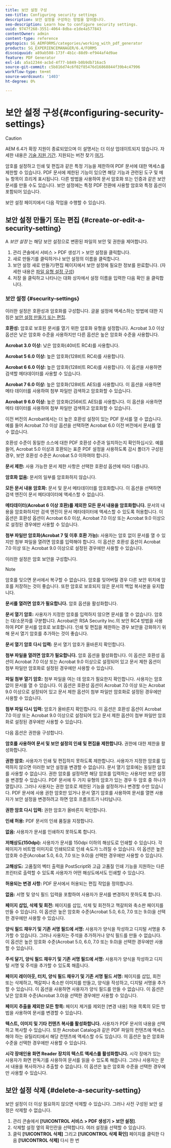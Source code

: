 ```yaml
---
title: 보안 설정 구성
seo-title: Configuring security settings
description: 보안 설정을 구성하는 방법을 알아봅니다.
seo-description: Learn how to configure security settings.
uuid: 9747f268-3551-4064-8dba-e1de4a577843
contentOwner: admin
content-type: reference
geptopics: SG_AEMFORMS/categories/working_with_pdf_generator
products: SG_EXPERIENCEMANAGER/6.4/FORMS
discoiquuid: a89ab508-173f-4b1c-88d9-ef944af4d9ae
feature: PDF Generator
exl-id: a5a12344-acbd-4f77-b849-b0b9db716ac5
source-git-commit: c5b816d74c6f02f85476d16868844f39b4c47996
workflow-type: tm+mt
source-wordcount: '1403'
ht-degree: 0%

---
```


# 보안 설정 구성{#configuring-security-settings}

>[!CAUTION]
>
>AEM 6.4가 확장 지원이 종료되었으며 이 설명서는 더 이상 업데이트되지 않습니다. 자세한 내용은 [기술 지원 기간](https://helpx.adobe.com/kr/support/programs/eol-matrix.html). 지원되는 버전 찾기 [여기](https://experienceleague.adobe.com/docs/).

암호를 설정하고 인쇄 및 편집과 같은 특정 기능을 제한하여 PDF 문서에 대한 액세스를 제한할 수 있습니다. PDF 문서에 제한된 기능이 있으면 해당 기능과 관련된 도구 및 메뉴 항목이 흐리게 표시됩니다. 다른 방법을 사용하여 문서 암호화 또는 인증과 같은 보안 문서를 만들 수도 있습니다. 보안 설정에는 특정 PDF 전환에 사용할 암호와 특정 옵션이 포함되어 있습니다.

보안 설정 페이지에서 다음 작업을 수행할 수 있습니다.

## 보안 설정 만들기 또는 편집 {#create-or-edit-a-security-setting}

A *보안 설정* 는 해당 보안 설정으로 변환된 파일의 보안 및 권한을 제어합니다.

1. 관리 콘솔에서 서비스 > PDF 생성기 > 보안 설정을 클릭합니다.
1. 새로 만들기를 클릭하거나 보안 설정의 이름을 클릭합니다.
1. 보안 설정 새로 만들기/편집 페이지에서 보안 설정에 필요한 정보를 완료합니다. (자세한 내용은 [파일 유형 설정 구성](/help/forms/using/admin-help/configuring-file-type-settings.md#configuring-file-type-settings))
1. 저장 을 클릭하고 나타나는 대화 상자에서 설정 이름을 입력한 다음 확인 을 클릭합니다.

### 보안 설정 {#security-settings}

이러한 설정은 호환성과 암호화를 구성합니다. 글꼴 설정에 액세스하는 방법에 대한 지침은 [보안 설정 만들기 또는 편집](configuring-security-settings.md#create-or-edit-a-security-setting).

**호환성:** 암호로 보호된 문서를 열기 위한 암호화 유형을 설정합니다. Acrobat 3.0 이상 옵션은 낮은 암호화 수준을 사용하지만 다른 옵션은 높은 암호화 수준을 사용합니다.

**Acrobat 3.0 이상:** 낮은 암호화(40비트 RC4)를 사용합니다.

**Acrobat 5 6.0 이상:** 높은 암호화(128비트 RC4)를 사용합니다.

**Acrobat 6 6.0 이상:** 높은 암호화(128비트 RC4)를 사용합니다. 이 옵션을 사용하면 검색할 메타데이터를 사용할 수 있습니다.

**Acrobat 7 6.0 이상:** 높은 암호화(128비트 AES)를 사용합니다. 이 옵션을 사용하면 메타 데이터를 사용하여 첨부 파일만 검색하고 암호화할 수 있습니다.

**Acrobat 9 6.0 이상:** 높은 암호화(256비트 AES)를 사용합니다. 이 옵션을 사용하면 메타 데이터를 사용하여 첨부 파일만 검색하고 암호화할 수 있습니다.

이전 버전의 Acrobat에서는 더 높은 호환성 설정이 있는 PDF 문서를 열 수 없습니다. 예를 들어 Acrobat 7.0 이상 옵션을 선택하면 Acrobat 6.0 이전 버전에서 문서를 열 수 없습니다.

호환성 수준이 동일한 소스에 대한 PDF 호환성 수준과 일치하는지 확인하십시오. 예를 들어, Acrobat 5.0 이상과 호환되는 표준 PDF 설정을 사용하도록 감시 폴더가 구성된 경우, 보안 호환성 수준은 Acrobat 5.0 이하여야 합니다.

**문서 제한:** 사용 가능한 문서 제한 사항은 선택한 호환성 옵션에 따라 다릅니다.

**암호화 없음:** 문서의 일부를 암호화하지 않습니다.

**모든 문서 내용 암호화:** 문서 및 문서 메타데이터를 암호화합니다. 이 옵션을 선택하면 검색 엔진이 문서 메타데이터에 액세스할 수 없습니다.

**메타데이터(Acrobat 6 이상 호환)를 제외한 모든 문서 내용을 암호화합니다.** 문서의 내용을 암호화하지만 검색 엔진이 문서 메타데이터에 액세스할 수 있도록 허용합니다. 이 옵션은 호환성 옵션이 Acrobat 6.0 이상, Acrobat 7.0 이상 또는 Acrobat 9.0 이상으로 설정된 경우에만 사용할 수 있습니다.

**첨부 파일만 암호화(Acrobat 7 및 이후 호환 가능):** 사용자는 암호 없이 문서를 열 수 있지만 첨부 파일을 열려면 암호를 입력해야 합니다. 이 옵션은 호환성 옵션이 Acrobat 7.0 이상 또는 Acrobat 9.0 이상으로 설정된 경우에만 사용할 수 있습니다.

이러한 설정은 암호 보안을 구성합니다.

>[!NOTE]
>
>암호를 잊으면 문서에서 복구할 수 없습니다. 암호를 잊어버릴 경우 다른 보안 위치에 암호를 저장하는 것이 좋습니다. 또한 암호로 보호되지 않은 문서의 백업 복사본을 유지합니다.

**문서를 열려면 암호가 필요합니다.** 암호 옵션을 활성화합니다.

**문서 열기 암호:** 사용자가 지정한 암호를 입력하지 않으면 문서를 열 수 없습니다. 암호는 대/소문자를 구분합니다. Acrobat은 RSA Security Inc.의 보안 RC4 방법을 사용하여 PDF 문서를 암호로 보호합니다. 인쇄 및 편집을 제한하는 경우 보안을 강화하기 위해 문서 열기 암호를 추가하는 것이 좋습니다.

**문서 열기 암호 다시 입력:** 문서 열기 암호가 올바른지 확인합니다.

**첨부 파일을 열려면 암호가 필요합니다.** 암호 옵션을 활성화합니다. 이 옵션은 호환성 옵션이 Acrobat 7.0 이상 또는 Acrobat 9.0 이상으로 설정되어 있고 문서 제한 옵션이 첨부 파일만 암호화로 설정된 경우에만 사용할 수 있습니다.

**파일 첨부 열기 암호:** 첨부 파일을 여는 데 암호가 필요한지 확인합니다. 사용자는 암호 없이 문서를 열 수 있습니다. 이 옵션은 호환성 옵션이 Acrobat 7.0 이상 또는 Acrobat 9.0 이상으로 설정되어 있고 문서 제한 옵션이 첨부 파일만 암호화로 설정된 경우에만 사용할 수 있습니다.

**첨부 파일 다시 입력:** 암호가 올바른지 확인합니다. 이 옵션은 호환성 옵션이 Acrobat 7.0 이상 또는 Acrobat 9.0 이상으로 설정되어 있고 문서 제한 옵션이 첨부 파일만 암호화로 설정된 경우에만 사용할 수 있습니다.

다음 옵션은 권한을 구성합니다.

**암호를 사용하여 문서 및 보안 설정의 인쇄 및 편집을 제한합니다.** 권한에 대한 제한을 활성화합니다.

**권한 암호:** 사용자가 인쇄 및 편집하지 못하도록 제한합니다. 사용자가 지정한 암호를 입력하지 않으면 이러한 보안 설정을 변경할 수 없습니다. 문서 열기 암호에는 동일한 암호를 사용할 수 없습니다. 권한 암호를 설정하면 해당 암호를 입력하는 사용자만 보안 설정을 변경할 수 있습니다. PDF 문서에 두 가지 유형의 암호가 있는 경우 두 암호 중 하나가 열립니다. 그러나 사용자는 권한 암호로 제한된 기능을 설정하거나 변경할 수만 있습니다. PDF 문서에 사용 권한 암호만 있거나 문서 열기 암호를 사용하여 문서를 열면 사용자가 보안 설정을 변경하려고 하면 암호 프롬프트가 나타납니다.

**권한 암호 다시 입력:** 권한 암호가 올바른지 확인합니다.

**인쇄 허용:** PDF 문서의 인쇄 품질을 지정합니다.

**없음:** 사용자가 문서를 인쇄하지 못하도록 합니다.

**저해상도(150dpi):** 사용자가 문서를 150dpi 이하의 해상도로 인쇄할 수 있습니다. 각 페이지가 비트맵 이미지로 인쇄되므로 인쇄 속도가 느려질 수 있습니다. 이 옵션은 높은 암호화 수준(Acrobat 5.0, 6.0, 7.0 또는 9.0)을 선택한 경우에만 사용할 수 있습니다.

**고해상도:** 고품질의 벡터 출력을 PostScript와 고급 고품질 인쇄 기능을 지원하는 다른 프린터로 출력할 수 있도록 사용자가 어떤 해상도에서도 인쇄할 수 있습니다.

**허용되는 변경 사항:** PDF 문서에서 허용되는 편집 작업을 정의합니다.

**없음:** 서명 및 양식 필드 입력을 포함하여 사용자가 문서를 변경하지 못하도록 합니다.

**페이지 삽입, 삭제 및 회전:** 페이지를 삽입, 삭제 및 회전하고 책갈피와 축소판 페이지를 만들 수 있습니다. 이 옵션은 높은 암호화 수준(Acrobat 5.0, 6.0, 7.0 또는 9.0)을 선택한 경우에만 사용할 수 있습니다.

**양식 필드 채우기 및 기존 서명 필드에 서명:** 사용자가 양식을 작성하고 디지털 서명을 추가할 수 있습니다. 그러나 사용자는 주석을 추가하거나 양식 필드를 만들 수 없습니다. 이 옵션은 높은 암호화 수준(Acrobat 5.0, 6.0, 7.0 또는 9.0)을 선택한 경우에만 사용할 수 있습니다.

**주석 달기, 양식 필드 채우기 및 기존 서명 필드에 서명:** 사용자가 양식을 작성하고 디지털 서명 및 주석을 추가할 수 있도록 해줍니다.

**페이지 레이아웃, 터치, 양식 필드 채우기 및 기존 서명 필드 서명:** 페이지를 삽입, 회전 또는 삭제하고, 책갈피나 축소판 이미지를 만들고, 양식을 작성하고, 디지털 서명을 추가할 수 있습니다. 이 옵션을 사용하면 사용자가 양식 필드를 만들 수 없습니다. 이 옵션은 낮은 암호화 수준(Acrobat 3.0)을 선택한 경우에만 사용할 수 있습니다.

**페이지 추출을 제외한 모든 항목:** 페이지 제거를 제외한 [변경 내용] 허용 목록의 모든 방법을 사용하여 문서를 변경할 수 있습니다.

**텍스트, 이미지 및 기타 컨텐츠 복사를 활성화합니다.** 사용자가 PDF 문서의 내용을 선택하고 복사할 수 있습니다. 또한 Acrobat Catalog과 같은 PDF 파일의 컨텐츠에 액세스해야 하는 유틸리티에서 해당 컨텐츠에 액세스할 수도 있습니다. 이 옵션은 높은 암호화 수준을 선택한 경우에만 사용할 수 있습니다.

**시각 장애인용 화면 Reader 장치의 텍스트 액세스를 활성화합니다.** 시각 장애가 있는 사용자가 화면 판독기를 사용하여 문서를 읽을 수 있도록 해줍니다. 그러나 사용자는 문서 내용을 복사하거나 추출할 수 없습니다. 이 옵션은 높은 암호화 수준을 선택한 경우에만 사용할 수 있습니다.

## 보안 설정 삭제 {#delete-a-security-setting}

보안 설정이 더 이상 필요하지 않으면 삭제할 수 있습니다. 그러나 사전 구성된 보안 설정은 삭제할 수 없습니다.

1. 관리 콘솔에서 **[!UICONTROL 서비스 > PDF 생성기 > 보안 설정]**.
1. 삭제할 설정 옆의 확인란을 선택합니다. 여러 설정을 선택할 수 있습니다.
1. 클릭 **[!UICONTROL 삭제]** 그리고 **[!UICONTROL 삭제 확인]** 페이지를 클릭한 다음 **[!UICONTROL 삭제]** 다시 한 번
